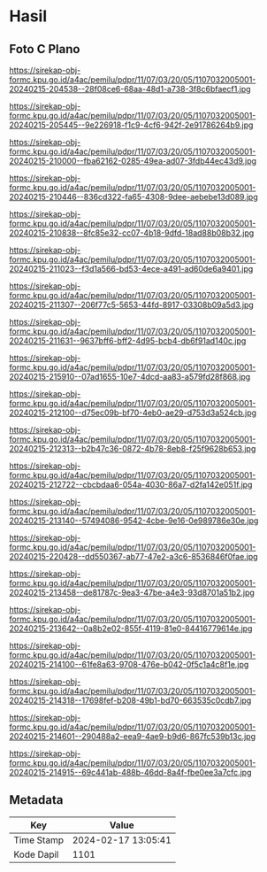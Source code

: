 # Hasil

## Foto C Plano

https://sirekap-obj-formc.kpu.go.id/a4ac/pemilu/pdpr/11/07/03/20/05/1107032005001-20240215-204538--28f08ce6-68aa-48d1-a738-3f8c6bfaecf1.jpg

https://sirekap-obj-formc.kpu.go.id/a4ac/pemilu/pdpr/11/07/03/20/05/1107032005001-20240215-205445--9e226918-f1c9-4cf6-942f-2e91786264b9.jpg

https://sirekap-obj-formc.kpu.go.id/a4ac/pemilu/pdpr/11/07/03/20/05/1107032005001-20240215-210000--fba62162-0285-49ea-ad07-3fdb44ec43d9.jpg

https://sirekap-obj-formc.kpu.go.id/a4ac/pemilu/pdpr/11/07/03/20/05/1107032005001-20240215-210446--836cd322-fa65-4308-9dee-aebebe13d089.jpg

https://sirekap-obj-formc.kpu.go.id/a4ac/pemilu/pdpr/11/07/03/20/05/1107032005001-20240215-210838--8fc85e32-cc07-4b18-9dfd-18ad88b08b32.jpg

https://sirekap-obj-formc.kpu.go.id/a4ac/pemilu/pdpr/11/07/03/20/05/1107032005001-20240215-211023--f3d1a566-bd53-4ece-a491-ad60de6a9401.jpg

https://sirekap-obj-formc.kpu.go.id/a4ac/pemilu/pdpr/11/07/03/20/05/1107032005001-20240215-211307--206f77c5-5653-44fd-8917-03308b09a5d3.jpg

https://sirekap-obj-formc.kpu.go.id/a4ac/pemilu/pdpr/11/07/03/20/05/1107032005001-20240215-211631--9637bff6-bff2-4d95-bcb4-db6f91ad140c.jpg

https://sirekap-obj-formc.kpu.go.id/a4ac/pemilu/pdpr/11/07/03/20/05/1107032005001-20240215-215910--07ad1655-10e7-4dcd-aa83-a579fd28f868.jpg

https://sirekap-obj-formc.kpu.go.id/a4ac/pemilu/pdpr/11/07/03/20/05/1107032005001-20240215-212100--d75ec09b-bf70-4eb0-ae29-d753d3a524cb.jpg

https://sirekap-obj-formc.kpu.go.id/a4ac/pemilu/pdpr/11/07/03/20/05/1107032005001-20240215-212313--b2b47c36-0872-4b78-8eb8-f25f9628b653.jpg

https://sirekap-obj-formc.kpu.go.id/a4ac/pemilu/pdpr/11/07/03/20/05/1107032005001-20240215-212722--cbcbdaa6-054a-4030-86a7-d2fa142e051f.jpg

https://sirekap-obj-formc.kpu.go.id/a4ac/pemilu/pdpr/11/07/03/20/05/1107032005001-20240215-213140--57494086-9542-4cbe-9e16-0e989786e30e.jpg

https://sirekap-obj-formc.kpu.go.id/a4ac/pemilu/pdpr/11/07/03/20/05/1107032005001-20240215-220428--dd550367-ab77-47e2-a3c6-8536846f0fae.jpg

https://sirekap-obj-formc.kpu.go.id/a4ac/pemilu/pdpr/11/07/03/20/05/1107032005001-20240215-213458--de81787c-9ea3-47be-a4e3-93d8701a51b2.jpg

https://sirekap-obj-formc.kpu.go.id/a4ac/pemilu/pdpr/11/07/03/20/05/1107032005001-20240215-213642--0a8b2e02-855f-4119-81e0-84416779614e.jpg

https://sirekap-obj-formc.kpu.go.id/a4ac/pemilu/pdpr/11/07/03/20/05/1107032005001-20240215-214100--61fe8a63-9708-476e-b042-0f5c1a4c8f1e.jpg

https://sirekap-obj-formc.kpu.go.id/a4ac/pemilu/pdpr/11/07/03/20/05/1107032005001-20240215-214318--17698fef-b208-49b1-bd70-663535c0cdb7.jpg

https://sirekap-obj-formc.kpu.go.id/a4ac/pemilu/pdpr/11/07/03/20/05/1107032005001-20240215-214601--290488a2-eea9-4ae9-b9d6-867fc539b13c.jpg

https://sirekap-obj-formc.kpu.go.id/a4ac/pemilu/pdpr/11/07/03/20/05/1107032005001-20240215-214915--69c441ab-488b-46dd-8a4f-fbe0ee3a7cfc.jpg


## Metadata

| Key        | Value               |
| ---------- | ------------------- |
| Time Stamp | 2024-02-17 13:05:41 |
| Kode Dapil | 1101                |



